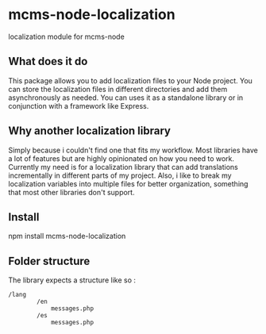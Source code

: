 mcms-node-localization
======================

localization module for mcms-node

## What does it do
This package allows you to add localization files to your Node project. You can store the localization files in
different directories and add them asynchronously as needed. You can uses it as a standalone library or in conjunction
with a framework like Express.

## Why another localization library
Simply because i couldn't find one that fits my workflow. Most libraries have a lot of features but are highly opinionated
on how you need to work. Currently my need is for a localization library that can add translations incrementally in different
parts of my project. Also, i like to break my localization variables into multiple files for better organization, something
that most other libraries don't support.

## Install
npm install mcms-node-localization

## Folder structure
The library expects a structure like so :
```
/lang
        /en
            messages.php
        /es
            messages.php
```